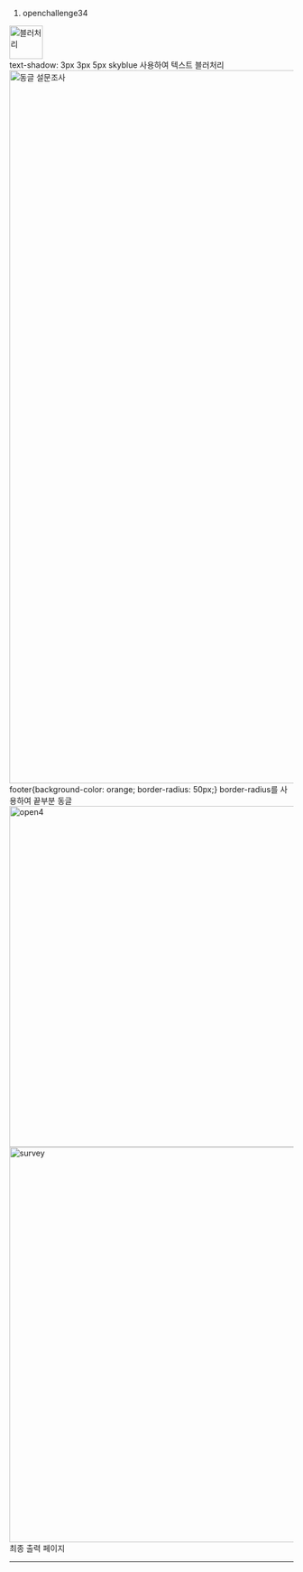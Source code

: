 
1. openchallenge34
<img width="59" alt="블러처리" src="https://github.com/Sossoh/WebP23/assets/128332587/4e10a4ab-4048-4f47-950c-8988c371d624">
<br>text-shadow: 3px 3px 5px skyblue 사용하여 텍스트 블러처리
<img width="1263" alt="동글 설문조사" src="https://github.com/Sossoh/WebP23/assets/128332587/1e91aa16-eb52-4e62-948e-ce179347c6fa">
<br> footer{background-color: orange; border-radius: 50px;}     border-radius를 사용하여 끝부분 동글
<img width="604" alt="open4" src="https://github.com/Sossoh/WebP23/assets/128332587/7e40e7b9-4fa4-4449-b8e1-cc8cd20b8b90">
<img width="700" alt="survey" src="https://github.com/Sossoh/WebP23/assets/128332587/29af85f7-8702-458b-8eb8-2b12bb621323">
<br> 최종 출력 페이지

---
